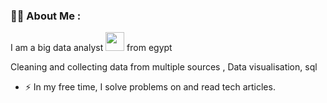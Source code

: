### :woman_technologist: About Me :

I am a big data analyst <img src="https://media.giphy.com/media/WUlplcMpOCEmTGBtBW/giphy.gif" width="30"> from egypt

Cleaning and collecting data from multiple sources , Data visualisation, sql 

- :zap: In my free time, I solve problems on and read tech articles.

